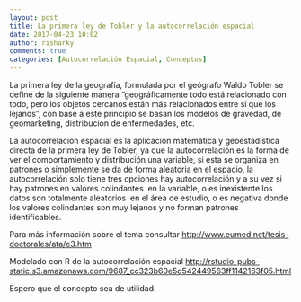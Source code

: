 ```yaml
---
layout: post
title: La primera ley de Tobler y la autocorrelación espacial
date: 2017-04-23 10:02
author: risharky
comments: true
categories: [Autocorrelación Espacial, Conceptos]
---
```

La primera ley de la geografía, formulada por el geógrafo Waldo Tobler se define de la siguiente manera “geográficamente todo está relacionado con todo, pero los objetos cercanos están más relacionados entre sí que los lejanos”, con base a este principio se basan los modelos de gravedad, de geomarketing, distribución de enfermedades, etc.

La autocorrelación espacial es la aplicación matemática y geoestadística directa de la primera ley de Tobler, ya que la autocorrelación es la forma de ver el comportamiento y distribución una variable, si esta se organiza en patrones o simplemente se da de forma aleatoria en el espacio, la autocorrelación solo tiene tres opciones hay autocorrelación y a su vez si hay patrones en valores colindantes  en la variable, o es inexistente los datos son totalmente aleatorios  en el área de estudio, o es negativa donde los valores colindantes son muy lejanos y no forman patrones identificables.

Para más información sobre el tema consultar <a href="http://www.eumed.net/tesis-doctorales/ata/e3.htm">http://www.eumed.net/tesis-doctorales/ata/e3.htm</a>

Modelado con R de la autocorrelación espacial <a href="http://rstudio-pubs-static.s3.amazonaws.com/9687_cc323b60e5d542449563ff1142163f05.html">http://rstudio-pubs-static.s3.amazonaws.com/9687_cc323b60e5d542449563ff1142163f05.html</a>

Espero que el concepto sea de utilidad.
